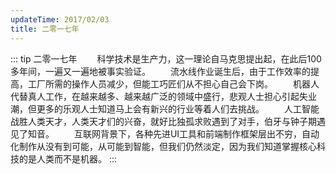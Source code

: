```yaml
---
updateTime: 2017/02/03
title: 二零一七年
---
```


::: tip 二零一七年
　　科学技术是生产力，这一理论自马克思提出起，在此后100多年间，一遍又一遍地被事实验证。
　　流水线作业诞生后，由于工作效率的提高，工厂所需的操作人员减少，但能工巧匠们从不担心自己会下岗。
　　机器人代替真人工作，在越来越多、越来越广泛的领域中盛行，悲观人士担心引起失业潮，但更多的乐观人士知道马上会有新兴的行业等着人们去挑战。
　　人工智能战胜人类天才，人类天才们的兴奋，就好比独孤求败遇到了对手，伯牙与钟子期遇见了知音。
　　互联网背景下，各种先进UI工具和前端制作框架层出不穷，自动化制作从没有到可能，从可能到智能，但我们仍然淡定，因为我们知道掌握核心科技的是人类而不是机器。
:::